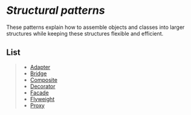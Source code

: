 # *Structural patterns*

These patterns explain how to assemble objects and classes
into larger structures while keeping these structures flexible and efficient.

## **List**


> + [Adapter][1]
> + [Bridge][2]
> + [Composite][3]
> + [Decorator][4]
> + [Facade][5]
> + [Flyweight][6]
> + [Proxy][7]

[1]: https://github.com/MaxBstr/OOP-Patterns/tree/main/2.%20Structural/1.%20Adapter "Adapter"
[2]: https://github.com/MaxBstr/OOP-Patterns/tree/main/2.%20Structural/2.%20Bridge "Bridge"
[3]: https://github.com/MaxBstr/OOP-Patterns/tree/main/2.%20Structural/3.%20Composite "Composite"
[4]: https://github.com/MaxBstr/OOP-Patterns/tree/main/2.%20Structural/4.%20Decorator "Decorator"
[5]: https://github.com/MaxBstr/OOP-Patterns/tree/main/2.%20Structural/5.%20Facade "Facade"
[6]: https://github.com/MaxBstr/OOP-Patterns/tree/main/2.%20Structural/6.%20Flyweight "Flyweight"
[7]: https://github.com/MaxBstr/OOP-Patterns/tree/main/2.%20Structural/7.%20Proxy "Proxy"
